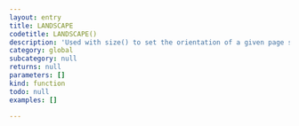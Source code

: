 ```yaml
---
layout: entry
title: LANDSCAPE
codetitle: LANDSCAPE()
description: 'Used with size() to set the orientation of a given page size to landscape.'
category: global
subcategory: null
returns: null
parameters: []
kind: function
todo: null
examples: []

---
```

